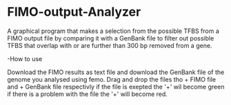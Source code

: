 # FIMO-output-Analyzer
A graphical program that makes a selection from the possible TFBS from a FIMO output file by comparing it with a GenBank file to filter out possible TFBS that overlap with or are further than 300 bp removed from a gene.

-How to use

Download the FIMO results as text file and download the GenBank file of the genome you analysed using femo. Drag and drop the files tho + FIMO file and + GenBank file respectivly if the file is exepted the '+' wil become green if there is a problem with the file the '+' will become red.
